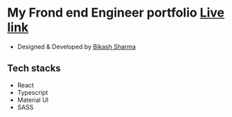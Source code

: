 # My Frond end Engineer portfolio [Live link](http://www.tommaso-villa.com/)
- Designed & Developed by [Bikash Sharma](https://github.com/Mannaio/)

## Tech stacks
- React
- Typescript
- Material UI
- SASS



